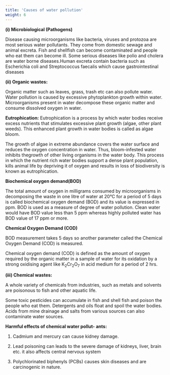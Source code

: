 ```yaml
---
title: 'Causes of water pollution'
weight: 6
---
```



**(i) Microbiological (Pathogens)**

Disease causing microorganisms like bacteria, viruses and protozoa are most serious water pollutants.
They come from domestic sewage and animal excreta. Fish and shellfish can become contaminated and people who eat them can become ill. Some serious diseases like polio and cholera are water borne diseases.Human excreta contain bacteria such as Escherichia coli and Streptococcus faecalis which cause gastrointestinal diseases

**(ii) Organic wastes:**

Organic matter such as leaves, grass, trash etc can also pollute water. Water pollution is caused by excessive phytoplankton growth within water.
Microorganisms present in water decompose these organic matter and consume dissolved oxygen in water.


**Eutrophication:**
Eutrophication is a process by which water bodies receive excess nutrients that stimulates excessive plant growth (algae, other plant weeds). This enhanced plant growth in water bodies is called as algae bloom.

The growth of algae in extreme abundance covers the water surface and reduces the oxygen concentration in water. Thus, bloom-infested water inhibits thegrowth of other living organisms in the water body. This process in which the nutrient rich water bodies support a dense plant population, kills animal life by depriving it of oxygen and results in loss of biodiversity is known as eutrophication.


**Biochemical oxygen demand(BOD)**

The total amount of oxygen in milligrams consumed by microorganisms in decomposing the waste in one litre of water at 20°C for a period of 5 days is called biochemical oxygen demand (BOD) and its value is expressed in ppm.
BOD is used as a measure of degree of water pollution. Clean water would have BOD value less than 5 ppm whereas highly polluted water has BOD value of 17 ppm or more.


**Chemical Oxygen Demand (COD)**

BOD measurement takes 5 days so another parameter called the Chemical Oxygen Demand (COD) is measured.

Chemical oxygen demand (COD) is defined as the amount of oxygen required by the organic matter in a sample of water for its oxidation by a strong oxidising agent like K<sub>2</sub>Cr<sub>2</sub>O<sub>7</sub> in acid medium for a period of 2 hrs.

**(iii) Chemical wastes:**

A whole variety of chemicals from industries, such as metals and solvents are poisonous to fish and other aquatic life.

Some toxic pesticides can accumulate in fish and shell fish and poison the people who eat them. Detergents and oils float and spoil the water bodies. Acids from mine drainage and salts from various sources can also contaminate water sources.

**Harmful effects of chemical water pollut- ants:**

1. Cadmium and mercury can cause kidney damage.

2. Lead poisoning can leads to the severe damage of kidneys, liver, brain etc. it also affects central nervous system

3. Polychlorinated biphenyls (PCBs) causes skin diseases and are carcinogenic in nature.